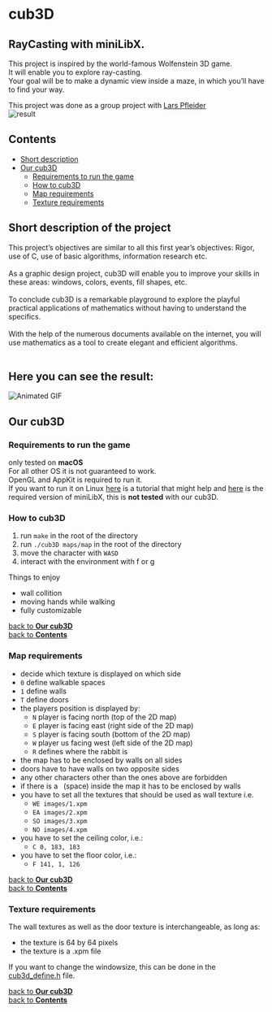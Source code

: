 # cub3D
## RayCasting with miniLibX.
This project is inspired by the world-famous Wolfenstein 3D game.<br>
It will enable you to explore ray-casting.<br>
Your goal will be to make a dynamic view inside a maze, in which you’ll have to find your way.<br>

This project was done as a group project with [Lars Pfleider](https://github.com/xhazm) <br>
![result](https://github.com/42elenz/cub3d/blob/master/resources/screen.png)
## Contents
- [Short description](https://github.com/42elenz/cub3d#short-description-of-the-project)
- [Our cub3D](https://github.com/42elenz/cub3d#our-cub3d)
  - [Requirements to run the game](https://github.com/42elenz/cub3d#requirements-to-run-the-game)
  - [How to cub3D](https://github.com/42elenz/cub3d#how-to-cub3d)
  - [Map requirements](https://github.com/42elenz/cub3d#map-requirements)
  - [Texture requirements](https://github.com/42elenz/cub3d#texture-requirements)

## Short description of the project

This project’s objectives are similar to all this first year’s objectives: Rigor, use of C, use of basic algorithms, information research etc.<br><br>
As a graphic design project, cub3D will enable you to improve your skills in these areas: windows, colors, events, fill shapes, etc.<br><br>
To conclude cub3D is a remarkable playground to explore the playful practical applications of mathematics without having to understand the specifics.<br><br>
With the help of the numerous documents available on the internet, you will use mathematics as a tool to create elegant and efficient algorithms.<br><br>

## Here you can see the result:
![Animated GIF](https://github.com/42elenz/cub3d/blob/master/resources/example.gif)

## Our cub3D
### Requirements to run the game
only tested on **macOS**<br>
For all other OS it is not guaranteed to work.<br>
OpenGL and AppKit is required to run it.<br>
If you want to run it on Linux [here](https://harm-smits.github.io/42docs/libs/minilibx/getting_started.html#compilation-on-linux) is a tutorial that might help and [here](https://github.com/42Paris/minilibx-linux) is the required version of miniLibX, this is **not tested** with our cub3D.<br>
### How to cub3D
1. run `make` in the root of the directory
2. run `./cub3D maps/map` in the root of the directory
3. move the character with `WASD`
4. interact with the environment with f or g

Things to enjoy
- wall collition
- moving hands while walking
- fully customizable

[back to **Our cub3D**](https://github.com/42elenz/cub3d#our-cub3d)<br>
[back to **Contents**](https://github.com/42elenz/cub3d#contents)<br>

### Map requirements
- decide which texture is displayed on which side
- `0` define walkable spaces
- `1` define walls
- `T` define doors
- the players position is displayed by:
  - `N` player is facing north (top of the 2D map)
  - `E` player is facing east (right side of the 2D map)
  - `S` player is facing south (bottom of the 2D map)
  - `W` player us facing west (left side of the 2D map)
  - `R` defines where the rabbit is
- the map has to be enclosed by walls on all sides
- doors have to have walls on two opposite sides
- any other characters other than the ones above are forbidden
- if there is a ` `(space)&nbsp;inside the map it has to be enclosed by walls
- you have to set all the textures that should be used as wall texture i.e.
  - `WE images/1.xpm`
  - `EA images/2.xpm`
  - `SO images/3.xpm`
  - `NO images/4.xpm`
- you have to set the ceiling color, i.e.:
  - `C 0, 183, 183`
- you have to set the floor color, i.e.:
  - `F 141, 1, 126`

[back to **Our cub3D**](https://github.com/42elenz/cub3d#our-cub3d)<br>
[back to **Contents**](https://github.com/42elenz/cub3d#contents)<br>

### Texture requirements
The wall textures as well as the door texture is interchangeable, as long as:<br>
- the texture is 64 by 64 pixels
- the texture is a .xpm file

If you want to change the windowsize, this can be done in the [cub3d_define.h](https://github.com/42elenz/cub3d/blob/master/include/cub3d.h) file.<br>


[back to **Our cub3D**](https://github.com/42elenz/cub3d#our-cub3d)<br>
[back to **Contents**](https://github.com/42elenz/cub3d#contents)<br>


